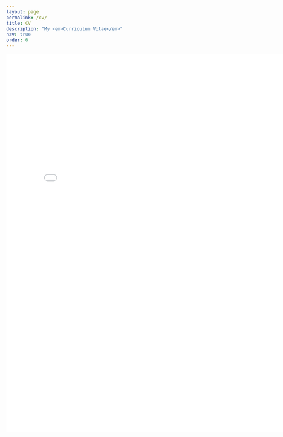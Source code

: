 ```yaml
---
layout: page
permalink: /cv/
title: CV
description: "My <em>Curriculum Vitae</em>"
nav: true
order: 6
---
```


 <div>
 <iframe id="pdf-js-viewer" src="{{site.url}}/assets/web/viewer.html?file={{site.url}}/assets/pdf/CAK-CV.pdf" title="webviewer" frameborder="0" width="800" height="1000" class = "rounded-xl"></iframe>
</div>